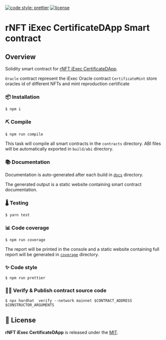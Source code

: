 [![code style: prettier](https://img.shields.io/badge/code_style-prettier-ff69b4.svg)](https://github.com/prettier/prettier)
[![license](https://img.shields.io/badge/License-MIT-blue.svg)](https://opensource.org/licenses/MIT)

# rNFT iExec CertificateDApp Smart contract

## Overview

Solidity smart contract for [rNFT iExec CertificateDApp](https://github.com/realNFT/rNFT-iExec-CertificateDApp).

`Oracle` contract represent the iExec Oracle contract
`CertificateMint` store oracles id of different NFTs and mint reproduction certificate

### 📦 Installation

```console
$ npm i
```

### ⛏️ Compile

```console
$ npm run compile
```

This task will compile all smart contracts in the `contracts` directory.
ABI files will be automatically exported in `build/abi` directory.

### 📚 Documentation

Documentation is auto-generated after each build in [`docs`](https://github.com/realNFT/rNFT-iExec-CertificateDApp/tree/main/solidity/docs) directory.

The generated output is a static website containing smart contract documentation.

### 🌡️ Testing

```console
$ yarn test
```

### 📊 Code coverage

```console
$ npm run coverage
```

The report will be printed in the console and a static website containing full report will be generated in [`coverage`](https://github.com/realNFT/rNFT-iExec-CertificateDApp/tree/main/solidity/coverage) directory.

### ✨ Code style

```console
$ npm run prettier
```

### 🐱‍💻 Verify & Publish contract source code

```console
$ npx hardhat  verify --network mainnet $CONTRACT_ADDRESS $CONSTRUCTOR_ARGUMENTS
```

## 📄 License

**rNFT iExec CertificateDApp** is released under the [MIT](LICENSE).
